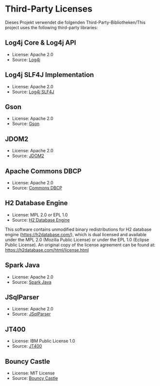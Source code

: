# Third-Party Licenses

Dieses Projekt verwendet die folgenden Third-Party-Bibliotheken/This project uses the following third-party libraries:

## Log4j Core & Log4j API

- License: Apache 2.0
- Source: [Log4j](https://logging.apache.org/log4j/2.x/)

## Log4j SLF4J Implementation

- License: Apache 2.0
- Source: [Log4j SLF4J](https://logging.apache.org/log4j/2.x/log4j-slf4j/index.html)

## Gson

- License: Apache 2.0
- Source: [Gson](https://github.com/google/gson)

## JDOM2

- License: Apache 2.0
- Source: [JDOM2](https://github.com/hunterhacker/jdom)

## Apache Commons DBCP

- License: Apache 2.0
- Source: [Commons DBCP](https://commons.apache.org/proper/commons-dbcp/)

## H2 Database Engine

- License: MPL 2.0 or EPL 1.0
- Source: [H2 Database Engine](https://www.h2database.com/html/license.html)

This software contains unmodified binary redistributions for
H2 database engine (https://h2database.com/),
which is dual licensed and available under the MPL 2.0
(Mozilla Public License) or under the EPL 1.0 (Eclipse Public License).
An original copy of the license agreement can be found at:
https://h2database.com/html/license.html


## Spark Java

- License: Apache 2.0
- Source: [Spark Java](http://sparkjava.com/)

## JSqlParser

- License: Apache 2.0
- Source: [JSqlParser](https://github.com/JSQLParser/JSqlParser)

## JT400

- License: IBM Public License 1.0
- Source: [JT400](https://sourceforge.net/projects/jt400/)

## Bouncy Castle

- License: MIT License
- Source: [Bouncy Castle](https://www.bouncycastle.org/license.html)
